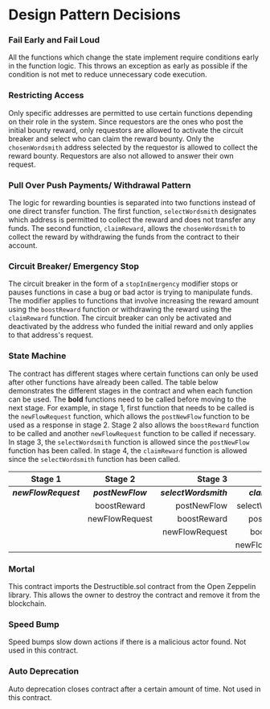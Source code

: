 # Design Pattern Decisions

### Fail Early and Fail Loud
All the functions which change the state implement require conditions early in the function logic. This throws an exception as early as possible if the condition is not met to reduce unnecessary code execution.

### Restricting Access
Only specific addresses are permitted to use certain functions depending on their role in the system. Since requestors are the ones who post the initial bounty reward, only requestors are allowed to activate the circuit breaker and select who can claim the reward bounty. Only the `chosenWordsmith` address selected by the requestor is allowed to collect the reward bounty. Requestors are also not allowed to answer their own request.

### Pull Over Push Payments/ Withdrawal Pattern
The logic for rewarding bounties is separated into two functions instead of one direct transfer function. The first function, `selectWordsmith` designates which address is permitted to collect the reward and does not transfer any funds. The second function, `claimReward`, allows the `chosenWordsmith` to collect the reward by withdrawing the funds from the contract to their account.

### Circuit Breaker/ Emergency Stop
The circuit breaker in the form of a `stopInEmergency` modifier stops or pauses functions in case a bug or bad actor is trying to manipulate funds. The modifier applies to functions that involve increasing the reward amount using the `boostReward` function or withdrawing the reward using the `claimReward` function. The circuit breaker can only be activated and deactivated by the address who funded the initial reward and only applies to that address's request.

### State Machine
The contract has different stages where certain functions can only be used after other functions have already been called. The table below demonstrates the different stages in the contract and when each function can be used. The **bold** functions need to be called before moving to the next stage. For example, in stage 1, first function that needs to be called is the `newFlowRequest` function, which allows the `postNewFlow` function to be used as a response in stage 2. Stage 2 also allows the `boostReward` function to be called and another `newFlowRequest` function to be called if necessary. In stage 3, the `selectWordsmith` function is allowed since the `postNewFlow` function has been called. In stage 4, the `claimReward` function is allowed since the `selectWordsmith` function has been called.

| Stage 1        | Stage 2        | Stage 3         |  Stage 4         |
| -------------  |:-------------: | -------------:  | -------------:   |
| **_newFlowRequest_** | **_postNewFlow_**    | **_selectWordsmith_** |  **_claimReward_**     |
|                | boostReward    | postNewFlow     |  selectWordsmith |
|                | newFlowRequest | boostReward     |  postNewFlow     |
|                |                | newFlowRequest  |  boostReward     |
|                |                |                 |  newFlowRequest  |

### Mortal
This contract imports the Destructible.sol contract from the Open Zeppelin library. This allows the owner to destroy the contract and remove it from the blockchain. 

### Speed Bump
Speed bumps slow down actions if there is a malicious actor found. Not used in this contract.

### Auto Deprecation
Auto deprecation closes contract after a certain amount of time. Not used in this contract.
